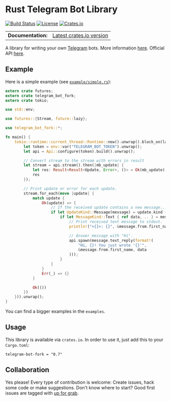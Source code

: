 Rust Telegram Bot Library
=========================
[![Build Status](https://img.shields.io/travis/Emulator000/telegram-bot/master.svg)](https://travis-ci.org/Emulator000/telegram-bot)
[![License](https://img.shields.io/github/license/Emulator000/telegram-bot.svg)]()
[![Crates.io](https://img.shields.io/crates/v/telegram-bot-fork.svg)](https://crates.io/crates/telegram-bot-fork)

<table>
  <tbody>
    <tr>
      <td><b>Documentation:</b></td>
      <td><a href="https://docs.rs/telegram-bot-fork/">Latest crates.io version</a></td>
    </tr>
  </tbody>
</table>

A library for writing your own [Telegram](https://telegram.org/) bots. More information [here](https://core.telegram.org/bots). Official API [here](https://core.telegram.org/bots/api).

## Example
Here is a simple example (see [`example/simple.rs`](https://github.com/Emulator000/telegram-bot/blob/master/lib/examples/simple.rs)):

``` rust
extern crate futures;
extern crate telegram_bot_fork;
extern crate tokio;

use std::env;

use futures::{Stream, future::lazy};

use telegram_bot_fork::*;

fn main() {
    tokio::runtime::current_thread::Runtime::new().unwrap().block_on(lazy(|| {
        let token = env::var("TELEGRAM_BOT_TOKEN").unwrap();
        let api = Api::configure(token).build().unwrap();

        // Convert stream to the stream with errors in result
        let stream = api.stream().then(|mb_update| {
            let res: Result<Result<Update, Error>, ()> = Ok(mb_update);
            res
        });

        // Print update or error for each update.
        stream.for_each(move |update| {
            match update {
                Ok(update) => {
                    // If the received update contains a new message...
                    if let UpdateKind::Message(message) = update.kind {
                        if let MessageKind::Text { ref data, .. } = message.kind {
                            // Print received text message to stdout.
                            println!("<{}>: {}", &message.from.first_name, data);

                            // Answer message with "Hi".
                            api.spawn(message.text_reply(format!(
                                "Hi, {}! You just wrote '{}'",
                                &message.from.first_name, data
                            )));
                        }
                    }
                }
                Err(_) => {}
            }

            Ok(())
        })
    })).unwrap();
}
```
You can find a bigger examples in the `examples`.

## Usage
This library is available via `crates.io`. In order to use it, just add this to your `Cargo.toml`:

```
telegram-bot-fork = "0.7"
```

## Collaboration
Yes please! Every type of contribution is welcome: Create issues, hack some code or make suggestions. Don't know where to start? Good first issues are tagged with [up for grab](https://github.com/Emulator000/telegram-bot/issues?q=is%3Aissue+is%3Aopen+label%3A%22up+for+grab%22).
